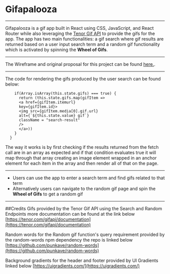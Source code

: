 # Gifapalooza
---

Gifapalooza is a gif app built in React using CSS, JavaScript, and React Router while also leveraging the [Tenor Gif API](https://tenor.com/gifapi/documentation) to provide the gifs for the app.  The app has two main functionalities: a gif search where gif results are returned based on a user input search term and a random gif functionality which is activated by spinning the **Wheel of Gifs**.

---

The Wireframe and original proposal for this project can be found [here.](https://docs.google.com/presentation/d/15niit84v-hF4xmKODcesMx8xqWldnVyK_XHxSUAVfZ4/edit?usp=sharing).

---

The code for rendering the gifs produced by the user search can be found below:
```renderGifs () {
    if(Array.isArray(this.state.gifs) === true) {
      return (this.state.gifs.map(gifItem => 
      <a href={gifItem.itemurl} 
      key={gifItem.id}>
      <img src={gifItem.media[0].gif.url} 
      alt={`${this.state.value} gif`}
      className = "search-result"
      />
      </a>))
    }
  }
  ```
The way it works is by first checking if the results returned from the fetch call are in an array as expected and if that condition evaluates true it will map through that array creating an image element wrapped in an anchor element for each item in the array and then render all of that on the page.

---

* Users can use the app to enter a search term and find gifs related to that term
* Alternatively users can navigate to the random gif page and spin the **Wheel of Gifs** to get a random gif

---
##Credits
Gifs provided by the Tenor Gif API using the Search and Random Endpoints more documentation can be found at the link below
[https://tenor.com/gifapi/documentation](https://tenor.com/gifapi/documentation)

Random words for the Random gif function's query requirement provided by the random-words npm dependency the repo is linked below
[https://github.com/punkave/random-words](https://github.com/punkave/random-words)

Background gradients for the header and footer provided by UI Gradients linked below
[https://uigradients.com/](https://uigradients.com/)
